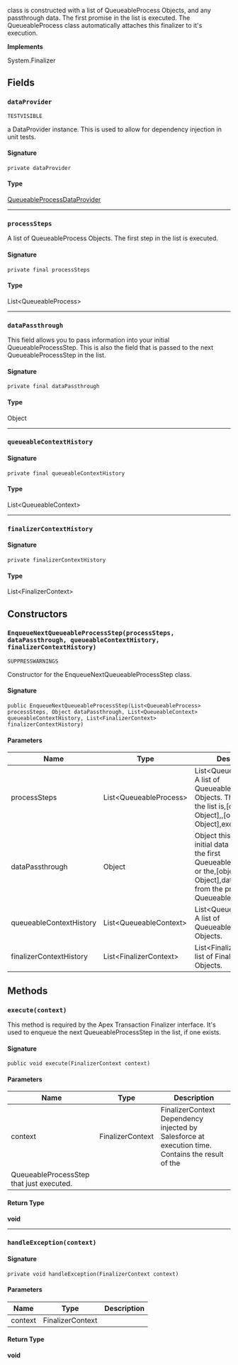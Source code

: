 class is constructed with a list of QueueableProcess Objects, and any passthrough data. The first promise in the list
is executed. The QueueableProcess class automatically attaches this finalizer to it&#x27;s execution.

**Implements**

System.Finalizer

## Fields

### `dataProvider`

`TESTVISIBLE`

a DataProvider instance. This is used to allow for dependency injection in unit tests.

#### Signature

```apex
private dataProvider
```

#### Type

[QueueableProcessDataProvider](QueueableProcessDataProvider.md)

---

### `processSteps`

A list of QueueableProcess Objects. The first step in the list is executed.

#### Signature

```apex
private final processSteps
```

#### Type

List&lt;QueueableProcess&gt;

---

### `dataPassthrough`

This field allows you to pass information into your initial QueueableProcessStep. This is also the
field that is passed to the next QueueableProcessStep in the list.

#### Signature

```apex
private final dataPassthrough
```

#### Type

Object

---

### `queueableContextHistory`

#### Signature

```apex
private final queueableContextHistory
```

#### Type

List&lt;QueueableContext&gt;

---

### `finalizerContextHistory`

#### Signature

```apex
private finalizerContextHistory
```

#### Type

List&lt;FinalizerContext&gt;

## Constructors

### `EnqueueNextQueueableProcessStep(processSteps, dataPassthrough, queueableContextHistory, finalizerContextHistory)`

`SUPPRESSWARNINGS`

Constructor for the EnqueueNextQueueableProcessStep class.

#### Signature

```apex
public EnqueueNextQueueableProcessStep(List<QueueableProcess> processSteps, Object dataPassthrough, List<QueueableContext> queueableContextHistory, List<FinalizerContext> finalizerContextHistory)
```

#### Parameters

| Name                    | Type                         | Description                                                                                                                                                   |
| ----------------------- | ---------------------------- | ------------------------------------------------------------------------------------------------------------------------------------------------------------- |
| processSteps            | List&lt;QueueableProcess&gt; | List&lt;QueueableProcess&gt; A list of QueueableProcess Objects. The first step in the list is,[object Object],,[object Object],executed.                     |
| dataPassthrough         | Object                       | Object this is either the initial data passed into the first QueueableProcessStep, or the,[object Object],data passed from the previous QueueableProcessStep. |
| queueableContextHistory | List&lt;QueueableContext&gt; | List&lt;QueueableContext&gt; A list of QueueableContext Objects.                                                                                              |
| finalizerContextHistory | List&lt;FinalizerContext&gt; | List&lt;FinalizerContext&gt; A list of FinalizerContext Objects.                                                                                              |

## Methods

### `execute(context)`

This method is required by the Apex Transaction Finalizer interface. It&#x27;s used to enqueue the next
QueueableProcessStep in the list, if one exists.

#### Signature

```apex
public void execute(FinalizerContext context)
```

#### Parameters

| Name                                     | Type             | Description                                                                                      |
| ---------------------------------------- | ---------------- | ------------------------------------------------------------------------------------------------ |
| context                                  | FinalizerContext | FinalizerContext Dependency injected by Salesforce at execution time. Contains the result of the |
| QueueableProcessStep that just executed. |

#### Return Type

**void**

---

### `handleException(context)`

#### Signature

```apex
private void handleException(FinalizerContext context)
```

#### Parameters

| Name    | Type             | Description |
| ------- | ---------------- | ----------- |
| context | FinalizerContext |             |

#### Return Type

**void**
